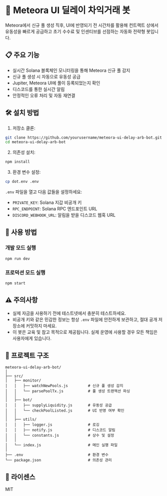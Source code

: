 # 🚀 Meteora UI 딜레이 차익거래 봇

Meteora에서 신규 풀 생성 직후, UI에 반영되기 전 시간차를 활용해 컨트랙트 상에서 유동성을 빠르게 공급하고 초기 수수료 및 인센티브를 선점하는 자동화 전략형 봇입니다.

## 📋 주요 기능

- 실시간 Solana 블록체인 모니터링을 통해 Meteora 신규 풀 감지
- 신규 풀 생성 시 자동으로 유동성 공급
- Jupiter, Meteora UI에 풀이 등록되었는지 확인
- 디스코드를 통한 실시간 알림
- 안정적인 오류 처리 및 자동 재연결

## 🛠️ 설치 방법

1. 저장소 클론:
```bash
git clone https://github.com/yourusername/meteora-ui-delay-arb-bot.git
cd meteora-ui-delay-arb-bot
```

2. 의존성 설치:
```bash
npm install
```

3. 환경 변수 설정:
```bash
cp dot.env .env
```
`.env` 파일을 열고 다음 값들을 설정하세요:
- `PRIVATE_KEY`: Solana 지갑 비공개 키
- `RPC_ENDPOINT`: Solana RPC 엔드포인트 URL
- `DISCORD_WEBHOOK_URL`: 알림을 받을 디스코드 웹훅 URL

## 🚀 사용 방법

### 개발 모드 실행
```bash
npm run dev
```

### 프로덕션 모드 실행
```bash
npm start
```

## ⚠️ 주의사항

- 실제 자금을 사용하기 전에 테스트넷에서 충분히 테스트하세요.
- 비공개 키와 같은 민감한 정보는 항상 `.env` 파일에 안전하게 보관하고, 절대 공개 저장소에 커밋하지 마세요.
- 이 봇은 교육 및 참고 목적으로 제공됩니다. 실제 운영에 사용할 경우 모든 책임은 사용자에게 있습니다.

## 🧩 프로젝트 구조

```
meteora-ui-delay-arb-bot/
│
├── src/
│   ├── monitor/
│   │   ├── watchNewPools.js         # 신규 풀 생성 감지
│   │   └── parsePoolTx.js           # 풀 생성 트랜잭션 파싱
│   │
│   ├── bot/
│   │   ├── supplyLiquidity.js       # 유동성 공급
│   │   └── checkPoolListed.js       # UI 반영 여부 확인
│   │
│   ├── utils/
│   │   ├── logger.js                # 로깅
│   │   ├── notify.js                # 디스코드 알림
│   │   └── constants.js             # 상수 및 설정
│   │
│   └── index.js                     # 메인 실행 파일
│
├── .env                             # 환경 변수
└── package.json                     # 의존성 관리
```

## 📜 라이센스

MIT 